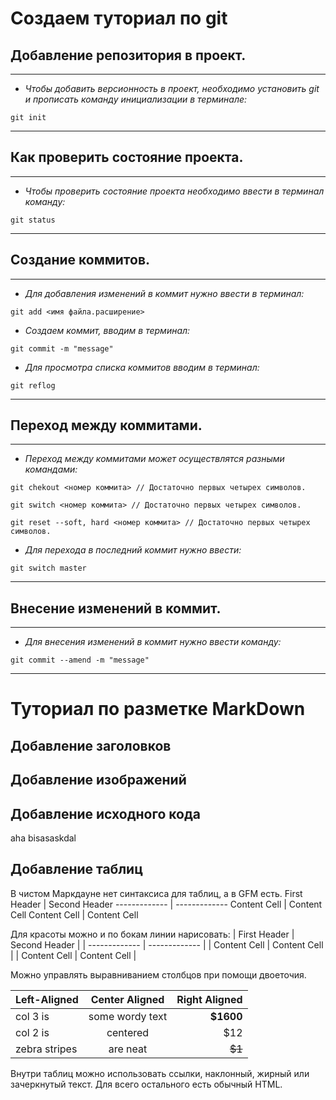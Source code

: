 # Создаем туториал по git

## Добавление репозитория в проект.
___

- *Чтобы добавить версионность в проект, необходимо установить *git* и прописать команду инициализации в терминале:*

```fix
git init
```
___
## Как проверить состояние проекта.
___

- *Чтобы проверить состояние проекта необходимо ввести в терминал команду:*

```fix
git status
```
___
## Создание коммитов.
___

- *Для добавления изменений в коммит нужно ввести в терминал:*

```fix
git add <имя файла.расширение>
```
- *Создаем коммит, вводим в терминал:*

```fix
git commit -m "message"
```
- *Для просмотра списка коммитов вводим в терминал:*

```fix
git reflog
```
___
## Переход между коммитами.
___
- *Переход между коммитами может осуществлятся разными командами:*
```fix
git chekout <номер коммита> // Достаточно первых четырех символов.

git switch <номер коммита> // Достаточно первых четырех символов.

git reset --soft, hard <номер коммита> // Достаточно первых четырех символов.
```
- *Для перехода в последний коммит нужно ввести:*

```fix
git switch master
```
___
## Внесение изменений в коммит.
--------------
- *Для внесения изменений в коммит нужно ввести команду:*
```fix
git commit --amend -m "message"
```
____

# Туториал по разметке MarkDown

## Добавление заголовков


## Добавление изображений

## Добавление исходного кода

aha bisasaskdal

## Добавление таблиц

В чистом Маркдауне нет синтаксиса для таблиц, а в GFM
есть.
First Header  | Second Header
------------- | -------------
Content Cell  | Content Cell
Content Cell  | Content Cell

Для красоты можно и по бокам линии нарисовать:
| First Header  | Second Header |
| ------------- | ------------- |
| Content Cell  | Content Cell  |
| Content Cell  | Content Cell  |

Можно управлять выравниванием столбцов при помощи
двоеточия.

| Left-Aligned  | Center Aligned | Right Aligned  |
|:------------- |:---------------:| -------------:|
| col 3 is      | some wordy text | **$1600**     |
| col 2 is      | centered        | $12           |
| zebra stripes | are neat        | ~~$1~~        |

Внутри таблиц можно использовать ссылки, наклонный,
жирный или зачеркнутый текст.
Для всего остального есть обычный HTML.
